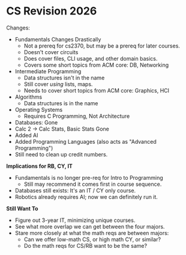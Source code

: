 # CS Revision 2026

Changes:

- Fundamentals Changes Drastically
  - Not a prereq for cs2370, but may be a prereq for later
    courses.
  - Doesn't cover circuits
  - Does cover files, CLI usage, and other domain basics.
  - Covers some short topics from ACM core: DB, Networking
- Intermediate Programming
  - Data structures isn't in the name
  - Still cover *using* lists, maps.
  - Needs to cover short topics from ACM core: Graphics, HCI
- Algorithms
  - Data structures is in the name
- Operating Systems
  - Requires C Programming, Not Architecture
- Databases: Gone
- Calc 2 -> Calc Stats, Basic Stats Gone
- Added AI
- Added Programming Languages (also acts as "Advanced Programming")
- Still need to clean up credit numbers.

**Implications for RB, CY, IT**

- Fundamentals is no longer pre-req for Intro to Programming
  - Still may recommend it comes first in course sequence.
- Databases still exists: It's an IT / CY only course.
- Robotics already requires AI; now we can definitely run it.

**Still Want To**

- Figure out 3-year IT, minimizing unique courses.
- See what more overlap we can get between the four majors.
- Stare more closely at what the math reqs are between majors:
  - Can we offer low-math CS, or high math CY, or similar?
  - Do the math reqs for CS/RB want to be the same?
